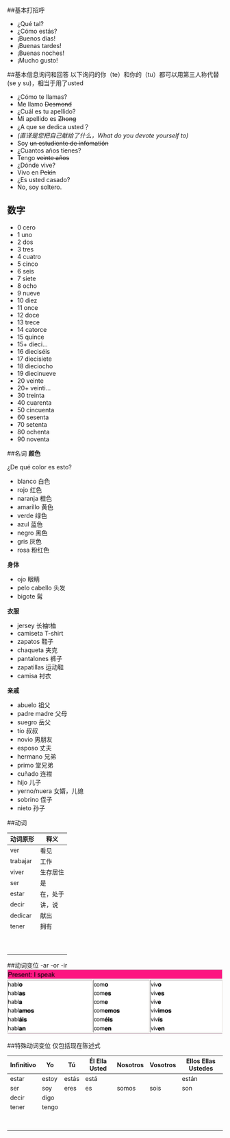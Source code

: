 ##基本打招呼
+ ¿Qué tal?
+ ¿Cómo estás?
+ ¡Buenos días!
+ ¡Buenas tardes!
+ ¡Buenas noches!
+ ¡Mucho gusto!

##基本信息询问和回答
以下询问的你（te）和你的（tu）都可以用第三人称代替(se y su)，相当于用了usted

+ ¿Cómo te llamas?
+ Me llamo ~~Desmond~~
+ ¿Cuál es tu apellido?
+ Mi apellido es ~~Zhong~~
+ ¿A que se dedica usted？
+ _(直译是您把自己献给了什么，What do you devote yourself to)_
+ Soy ~~un estudiente de infomatión~~
+ ¿Cuantos años tienes?
+ Tengo ~~veinte años~~
+ ¿Dónde vive?
+ Vivo en ~~Pekín~~
+ ¿Es usted casado?
+ No, soy soltero.

## 数字

+ 0 cero
+ 1 uno
+ 2 dos
+ 3 tres
+ 4 cuatro
+ 5 cinco
+ 6 seis
+ 7 siete
+ 8 ocho
+ 9 nueve
+ 10 diez
+ 11 once
+ 12 doce
+ 13 trece
+ 14 catorce
+ 15 quince
+ 15+ dieci...
+ 16 dieciséis
+ 17 diecisiete
+ 18 dieciocho
+ 19 diecinueve
+ 20 veinte
+ 20+ veinti...
+ 30 treinta
+ 40 cuarenta
+ 50 cincuenta
+ 60 sesenta
+ 70 setenta
+ 80 ochenta
+ 90 noventa

##名词
__颜色__

¿De qué color es esto?

+ blanco 白色
+ rojo 红色
+ naranja 橙色
+ amarillo 黄色
+ verde 绿色
+ azul 蓝色
+ negro 黑色
+ gris 灰色
+ rosa 粉红色

__身体__

+ ojo 	眼睛
+ pelo cabello 头发
+ bigote 髯

__衣服__

+ jersey 长袖t桖
+ camiseta T-shirt
+ zapatos 鞋子
+ chaqueta 夹克
+ pantalones 裤子
+ zapatillas 运动鞋
+ camisa 衬衣

__亲戚__

+ abuelo 祖父
+ padre madre 父母
+ suegro 岳父
+ tío 叔叔
+ novio 男朋友
+ esposo 丈夫
+ hermano 兄弟
+ primo 堂兄弟
+ cuñado 连襟
+ hijo 儿子
+ yerno/nuera 女婿，儿媳
+ sobrino 侄子
+ nieto 孙子

##动词

|动词原形|释义|
|----|------|
|ver|看见|
|trabajar|工作|
|viver|生存居住|
|ser|是|
|estar|在，处于|
|decir|讲，说|
|dedicar|献出|
|tener|拥有|
|||
|||
|||
|||
|||
|||
|||
|||
|||
|||

##动词变位
-ar -or -ir
![""](bs_verb_forms.png "现在陈述式")

##特殊动词变位
仅包括现在陈述式

|Infinitivo|Yo|Tú|Él Ella Usted|Nosotros|Vosotros|Ellos Ellas Ustedes|
|----------|--|--|-------------|--------|--------|-------------------|
|estar|estoy|estás|está|||están|
|ser|soy|eres|es|somos|sois|son|
|decir|digo||||||
|tener|tengo||||||
||||||||
||||||||
||||||||
||||||||
||||||||
||||||||
||||||||
||||||||